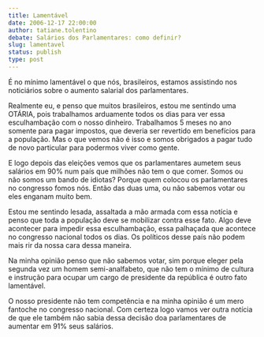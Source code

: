 ```yaml
---
title: Lamentável
date: 2006-12-17 22:00:00
author: tatiane.tolentino
debate: Salários dos Parlamentares: como definir?
slug: lamentavel
status: publish 
type: post
---
```


É no mínimo lamentável o que nós, brasileiros, estamos assistindo nos noticiários sobre o aumento salarial dos parlamentares.  

Realmente eu, e penso que muitos brasileiros, estou me sentindo uma OTÁRIA, pois trabalhamos arduamente todos os dias para ver essa esculhambação com o nosso dinheiro. Trabalhamos 5 meses no ano somente para pagar impostos, que deveria ser revertido em benefícios para a população. Mas o que vemos não é isso e somos obrigados a pagar tudo de novo particular para podermos viver como gente.  

E logo depois das eleições vemos que os parlamentares aumetem seus salários em 90% num país que milhões não tem o que comer. Somos ou não somos um bando de idiotas? Porque quem colocou os parlamentares no congresso fomos nós. Então das duas uma, ou não sabemos votar ou eles enganam muito bem.  

Estou me sentindo lesada, assaltada a mão armada com essa notícia e penso que toda a população deve se mobilizar contra esse fato. Algo deve acontecer para impedir essa esculhambação, essa palhaçada que acontece no congresso nacional todos os dias. Os políticos desse país não podem mais rir da nossa cara dessa maneira.  

Na minha opinião penso que não sabemos votar, sim porque eleger pela segunda vez um homem semi-analfabeto, que não tem o mínimo de cultura e instrução para ocupar um cargo de presidente da república é outro fato lamentável.  

O nosso presidente não tem competência e na minha opinião é um mero fantoche no congresso nacional. Com certeza logo vamos ver outra notícia de que ele também não sabia dessa decisão doa parlamentares de aumentar em 91% seus salários.
